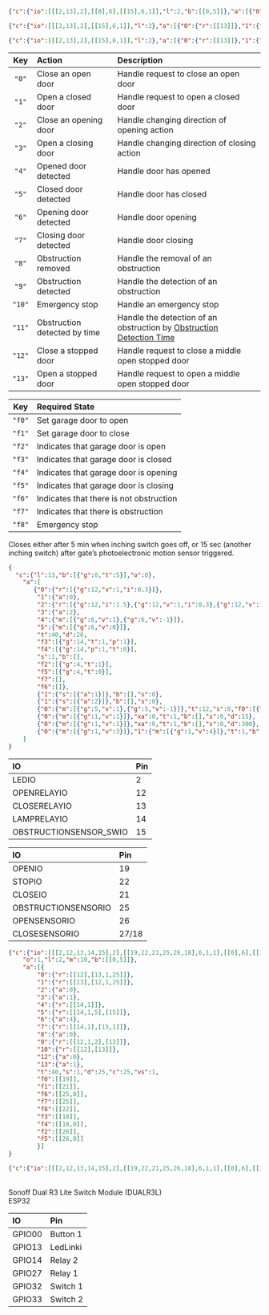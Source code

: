 

```json
{"c":{"io":[[[2,13],2],[[0],6],[[15],6,1]],"l":2,"b":[[0,5]]},"a":[{"0":{"r":[[13]]},"1":{"r":[[13,1]]},"b":[[0],[15],[15,0]]}]}
```	

```json
{"c":{"io":[[[2,13],2],[[15],6,1]],"l":2},"a":[{"0":{"r":[[13]]},"1":{"r":[[13,1]]},"b":[[15],[15,0]]}]}
```

```json
{"c":{"io":[[[2,13],2],[[15],6,1]],"l":2},"a":[{"0":{"r":[[13]]},"1":{"r":[[13,1]]},"b":[[15]]}]}
```	


| Key | Action | Description |
|:------:|:------|:------------|
| `"0"` | Close an open door | Handle request to close an open door
| `"1"` | Open a closed door | Handle request to open a closed door
| `"2"` | Close an opening door | Handle changing direction of opening action
| `"3"` | Open a closing door | Handle changing direction of closing action
| `"4"` | Opened door detected | Handle door has opened
| `"5"` | Closed door detected | Handle door has closed
| `"6"` | Opening door detected | Handle door opening
| `"7"` | Closing door detected | Handle door closing
| `"8"` | Obstruction removed | Handle the removal of an obstruction
| `"9"` | Obstruction detected | Handle the detection of an obstruction
| `"10"` | Emergency stop | Handle an emergency stop
| `"11"` | Obstruction detected by time | Handle the detection of an obstruction by [Obstruction Detection Time](https://github.com/LouisLee985/GarageDoor/blob/main/esp-homekit-devices-wiki-12.12.4/Garage-Door.md#Obstruction-Detection-Time)
| `"12"` | Close a stopped door | Handle request to close a middle open stopped door
| `"13"` | Open a stopped door | Handle request to open a middle open stopped door



| Key | Required State |
|:------:|:-----|
| `"f0"` | Set garage door to open
| `"f1"` | Set garage door to close
| `"f2"` | Indicates that garage door is open
| `"f3"` | Indicates that garage door is closed
| `"f4"` | Indicates that garage door is opening
| `"f5"` | Indicates that garage door is closing
| `"f6"` | Indicates that there is not obstruction
| `"f7"` | Indicates that there is obstruction
| `"f8"` | Emergency stop

Closes either after 5 min when inching switch goes off, or 15 sec (another inching switch) after gate’s photoelectronic motion sensor triggered.

```json
{
  "c":{"l":13,"b":[{"g":0,"t":5}],"o":0},
	"a":[
	   {"0":{"r":[{"g":12,"v":1,"i":0.3}]},
		"1":{"a":0},
		"2":{"r":[{"g":12,"i":1.5},{"g":12,"v":1,"i":0.3},{"g":12,"v":1,"i":2}]},
		"3":{"a":2},
		"4":{"m":[{"g":6,"v":1},{"g":6,"v":-1}]},
		"5":{"m":[{"g":6,"v":0}]},
		"t":40,"d":26,
		"f3":[{"g":14,"t":1,"p":1}],
		"f4":[{"g":14,"p":1,"t":0}],
		"s":1,"b":[],
		"f2":[{"g":4,"t":1}],
		"f5":[{"g":4,"t":0}],
		"f7":[],
		"f6":[]},
		{"1":{"s":[{"a":1}]},"b":[],"s":0},
		{"1":{"s":[{"a":2}]},"b":[],"s":0},
		{"0":{"m":[{"g":5,"v":1},{"g":5,"v":-1}]},"t":12,"s":0,"f0":[{"g":5,"t":0}],"f1":[{"g":5,"t":1}]},
		{"0":{"m":[{"g":1,"v":1}]},"xa":0,"t":1,"b":[],"s":0,"d":15},
		{"0":{"m":[{"g":1,"v":1}]},"xa":0,"t":1,"b":[],"s":0,"d":300},
		{"0":{"m":[{"g":1,"v":3}]},"1":{"m":[{"g":1,"v":4}]},"t":1,"b":[],"s":0}
	]
} 
```

| IO | Pin |
|:------|:-----|
|LEDIO|2
|OPENRELAYIO|12
|CLOSERELAYIO|13
|LAMPRELAYIO|14
|OBSTRUCTIONSENSOR_SWIO|15

| IO | Pin |
|:------|:-----|
|OPENIO|19
|STOPIO|22
|CLOSEIO|21
|OBSTRUCTIONSENSORIO|25
|OPENSENSORIO|26
|CLOSESENSORIO|27/18

```json
{"c":{"io":[[[2,12,13,14,15],2],[[19,22,21,25,26,18],6,1,1],[[0],6],[[33]]],
	"o":1,"l":2,"m":10,"b":[[0,5]]},
	"a":[{
		"0":{"r":[[12],[13,1,25]]},
		"1":{"r":[[13],[12,1,25]]},
		"2":{"a":0},
		"3":{"a":1},
		"4":{"r":[[14,1]]},
		"5":{"r":[[14,1,5],[15]]},
		"6":{"a":4},
		"7":{"r":[[14,1],[15,1]]},
		"8":{"a":0},
		"9":{"r":[[12,1,2],[13]]},
		"10":{"r":[[12],[13]]},
		"12":{"a":0},
		"13":{"a":1},
		"t":40,"s":1,"d":25,"c":25,"vs":1,
		"f0":[[19]],
		"f1":[[21]],
		"f6":[[25,0]],
		"f7":[[25]],
		"f8":[[22]],
		"f3":[[18]],
		"f4":[[18,0]],
		"f2":[[26]],
		"f5":[[26,0]]
		}]
}
```

```json
{"c":{"io":[[[2,12,13,14,15],2],[[19,22,21,25,26,18],6,1,1],[[0],6],[[33]]],"o":1,"l":2,"m":10,"b":[[0,5]]},"a":[{"0":{"r":[[12],[13,1,25]]},"1":{"r":[[13],[12,1,25]]},"2":{"a":0},"3":{"a":1},"4":{"r":[[14,1]]},"5":{"r":[[14,1,5],[15]]},"6":{"a":4},"7":{"r":[[14,1],[15,1]]},"8":{"a":0},"9":{"r":[[12,1,2],[13]]},"10":{"r":[[12],[13]]},"12":{"a":0},"13":{"a":1},"t":40,"s":1,"d":25,"c":25,"vs":1,"f0":[[19]],"f1":[[21]],"f6":[[25,0]],"f7":[[25]],"f8":[[22]],"f3":[[18]],"f4":[[18,0]],"f2":[[26]],"f5":[[26,0]]}]}
```

<br>
Sonoff Dual R3 Lite Switch Module (DUALR3L)
<br>
ESP32
<br>

| IO | Pin |
|:------|:-----|
|GPIO00|	Button 1
|GPIO13|	LedLinki
|GPIO14|	Relay 2
|GPIO27|	Relay 1
|GPIO32|	Switch 1
|GPIO33|	Switch 2
